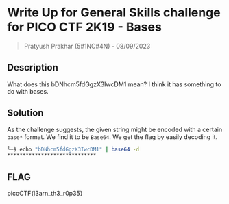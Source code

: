 # Write Up for General Skills challenge for PICO CTF 2K19 - Bases

> Pratyush Prakhar (5#1NC#4N) - 08/09/2023

## Description

What does this bDNhcm5fdGgzX3IwcDM1 mean? I think it has something to do with bases.

## Solution

As the challenge suggests, the given string might be encoded with a certain `base*` format. We find it to be `Base64`. We get the flag by easily decoding it.

```bash
└─$ echo "bDNhcm5fdGgzX3IwcDM1" | base64 -d
*****************************
```

## FLAG

picoCTF{l3arn_th3_r0p35}







